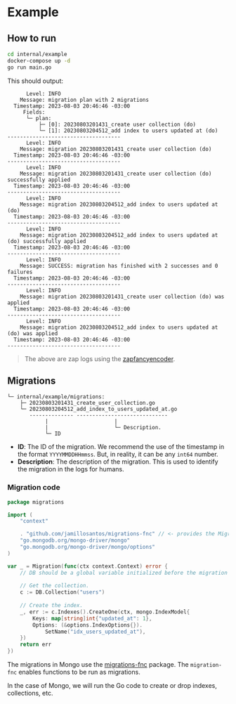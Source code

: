 # Example

## How to run

```bash
cd internal/example
docker-compose up -d
go run main.go
```

This should output:

```
      Level: INFO
    Message: migration plan with 2 migrations
  Timestamp: 2023-08-03 20:46:46 -03:00
     Fields: 
      └─ plan: 
          ├─ [0]: 20230803201431_create user collection (do)
          └─ [1]: 20230803204512_add index to users updated at (do)
------------------------------------
      Level: INFO
    Message: migration 20230803201431_create user collection (do)
  Timestamp: 2023-08-03 20:46:46 -03:00
------------------------------------
      Level: INFO
    Message: migration 20230803201431_create user collection (do) successfully applied
  Timestamp: 2023-08-03 20:46:46 -03:00
------------------------------------
      Level: INFO
    Message: migration 20230803204512_add index to users updated at (do)
  Timestamp: 2023-08-03 20:46:46 -03:00
------------------------------------
      Level: INFO
    Message: migration 20230803204512_add index to users updated at (do) successfully applied
  Timestamp: 2023-08-03 20:46:46 -03:00
------------------------------------
      Level: INFO
    Message: SUCCESS: migration has finished with 2 successes and 0 failures
  Timestamp: 2023-08-03 20:46:46 -03:00
------------------------------------
      Level: INFO
    Message: migration 20230803201431_create user collection (do) was applied
  Timestamp: 2023-08-03 20:46:46 -03:00
------------------------------------
      Level: INFO
    Message: migration 20230803204512_add index to users updated at (do) was applied
  Timestamp: 2023-08-03 20:46:46 -03:00
------------------------------------
```

> The above are zap logs using the [zapfancyencoder](github.com/jamillosantos/zapfancyencoder).

## Migrations

```
└─ internal/example/migrations:
    ├─ 20230803201431_create_user_collection.go
    └─ 20230803204512_add_index_to_users_updated_at.go
       -------------- -----------------------------
            |                     |
            |                     └─ Description.
            └─ ID
```

* __ID__: The ID of the migration. We recommend the use of the timestamp in the format `YYYYMMDDHHmmss`. But, in 
  reality, it can be any `int64` number.
* __Description__: The description of the migration. This is used to identify the migration in the logs for humans.

### Migration code

```go
package migrations

import (
	"context"

	. "github.com/jamillosantos/migrations-fnc" // <- provides the Migration function.
	"go.mongodb.org/mongo-driver/mongo"
	"go.mongodb.org/mongo-driver/mongo/options"
)

var _ = Migration(func(ctx context.Context) error {
	// DB should be a global variable initialized before the migration runs.
	
	// Get the collection.
	c := DB.Collection("users")
	
	// Create the index.
	_, err := c.Indexes().CreateOne(ctx, mongo.IndexModel{
		Keys: map[string]int{"updated_at": 1},
		Options: (&options.IndexOptions{}).
			SetName("idx_users_updated_at"),
	})
	return err
})
```

The migrations in Mongo use the [migrations-fnc](github.com/jamillosantos/migrations-fnc) package. The `migration-fnc` 
enables functions to be run as migrations.

In the case of Mongo, we will run the Go code to create or drop indexes, collections, etc.

